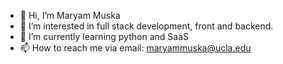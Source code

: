 - 👋 Hi, I’m Maryam Muska
- 👀 I’m interested in full stack development, front and backend.
- 🌱 I’m currently learning python and SaaS
- 📫 How to reach me via email: maryammuska@ucla.edu

<!---
maryammuska/maryammuska is a ✨ special ✨ repository because its `README.md` (this file) appears on your GitHub profile.
You can click the Preview link to take a look at your changes.
--->
